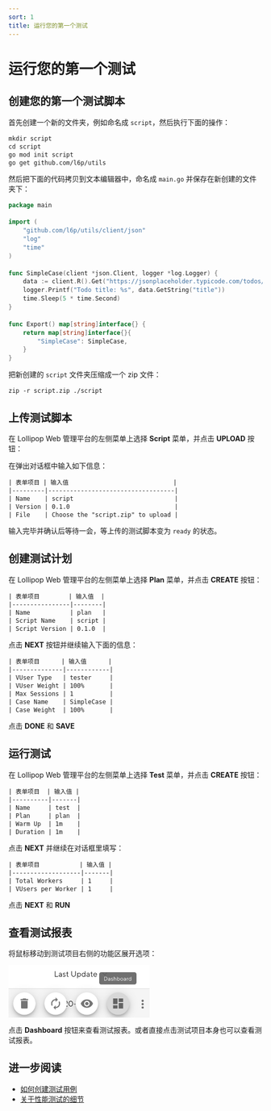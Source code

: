 ```yaml
---
sort: 1
title: 运行您的第一个测试
---
```


# 运行您的第一个测试

## 创建您的第一个测试脚本

首先创建一个新的文件夹，例如命名成 `script`，然后执行下面的操作：

```shell
mkdir script
cd script
go mod init script
go get github.com/l6p/utils
```

然后把下面的代码拷贝到文本编辑器中，命名成 `main.go` 并保存在新创建的文件夹下：

```go
package main

import (
	"github.com/l6p/utils/client/json"
	"log"
	"time"
)

func SimpleCase(client *json.Client, logger *log.Logger) {
	data := client.R().Get("https://jsonplaceholder.typicode.com/todos/1").D()
	logger.Printf("Todo title: %s", data.GetString("title"))
	time.Sleep(5 * time.Second)
}

func Export() map[string]interface{} {
	return map[string]interface{}{
		"SimpleCase": SimpleCase,
	}
}
```

把新创建的 `script` 文件夹压缩成一个 zip 文件：

```shell
zip -r script.zip ./script
```

## 上传测试脚本

在 Lollipop Web 管理平台的左侧菜单上选择 **Script** 菜单，并点击 **UPLOAD** 按钮：

在弹出对话框中输入如下信息：

```text
| 表单项目 | 输入值                             |
|---------|-----------------------------------|
| Name    | script                            |
| Version | 0.1.0                             |
| File    | Choose the "script.zip" to upload |
```

输入完毕并确认后等待一会，等上传的测试脚本变为 `ready` 的状态。

## 创建测试计划

在 Lollipop Web 管理平台的左侧菜单上选择 **Plan** 菜单，并点击 **CREATE** 按钮：

```text
| 表单项目        | 输入值  |
|----------------|--------|
| Name           | plan   |
| Script Name    | script |
| Script Version | 0.1.0  |
```

点击 **NEXT** 按钮并继续输入下面的信息：

```text
| 表单项目      | 输入值      |
|--------------|------------|
| VUser Type   | tester     |
| VUser Weight | 100%       |
| Max Sessions | 1          |
| Case Name    | SimpleCase |
| Case Weight  | 100%       |
```

点击 **DONE** 和 **SAVE**

## 运行测试

在 Lollipop Web 管理平台的左侧菜单上选择 **Test** 菜单，并点击 **CREATE** 按钮：

```text
| 表单项目  | 输入值 |
|----------|-------|
| Name     | test  |
| Plan     | plan  |
| Warm Up  | 1m    |
| Duration | 1m    |
```

点击 **NEXT** 并继续在对话框里填写：

```text
| 表单项目           | 输入值 |
|-------------------|-------|
| Total Workers     | 1     |
| VUsers per Worker | 1     |
```

点击 **NEXT** 和 **RUN**

## 查看测试报表

将鼠标移动到测试项目右侧的功能区展开选项：

<style>
    img[alt=pic00000001] { 
        display: block;
        width: 280px; 
    }
</style>
![pic00000001](/assets/images/pic00000001.png)

点击 **Dashboard** 按钮来查看测试报表。或者直接点击测试项目本身也可以查看测试报表。

## 进一步阅读

* [如何创建测试用例](/cn/ScriptGuides/)
* [关于性能测试的细节](/cn/TestingGuides/)
